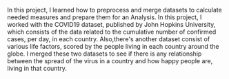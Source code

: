 In this project, I learned how to preprocess and merge datasets to calculate needed measures and prepare them for an Analysis. 
In this project, I worked with the COVID19 dataset, published by John Hopkins University, which consists of the data related to the cumulative number of confirmed cases, per day, in each country. 
Also,there's another dataset consist of various life factors, scored by the people living in each country around the globe.
I merged these two datasets to see if there is any relationship between the spread of the virus in a country and how happy people are, living in that country.

